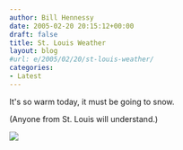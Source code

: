 ```yaml
---
author: Bill Hennessy
date: 2005-02-20 20:15:12+00:00
draft: false
title: St. Louis Weather
layout: blog
#url: e/2005/02/20/st-louis-weather/
categories:
- Latest
---
```


It's so warm today, it must be going to snow.




(Anyone from St. Louis will understand.)

![](https://blog.billhennessy.com/aggbug.aspx?PostID=1146)

